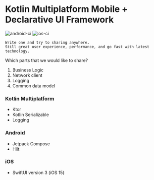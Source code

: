 # Kotlin Multiplatform Mobile + Declarative UI Framework
![android-ci](https://github.com/werockstar/git-kmm/actions/workflows/android-ci.yaml/badge.svg)
![ios-ci](https://github.com/werockstar/git-kmm/actions/workflows/ios-ci.yaml/badge.svg)


```
Write one and try to sharing anywhere. 
Still great user experience, performance, and go fast with latest technology.
```

Which parts that we would like to share?
1. Business Logic
2. Network client
3. Logging
4. Common data model

### Kotlin Multiplatform
- Ktor
- Kotlin Serializable
- Logging

### Android
- Jetpack Compose
- Hilt

### iOS
- SwiftUI version 3 (iOS 15)
